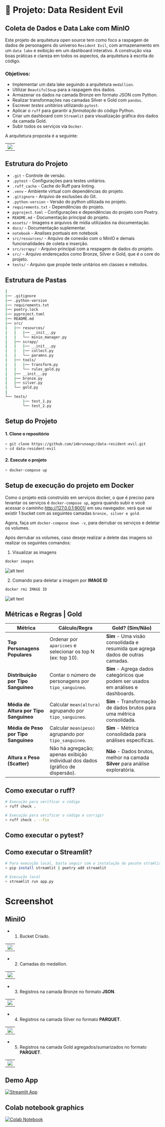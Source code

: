# 🎯 Projeto: Data Resident Evil

## Coleta de Dados e Data Lake com MinIO
Este projeto de arquitetura open source tem como foco a raspagem de dados de personagens do universo ``Resident Evil``, com armazenamento em um ``data lake`` e exibição em um dashboard interativo. A construção visa boas práticas e clareza em todos os aspectos, da arquitetura à escrita do código.

### Objetivos:
* Implementar um data lake seguindo a arquitetura ``medallion``.
* Utilizar ``BeautifulSoup`` para a raspagem dos dados.
* Armazenar os dados na camada Bronze em formato JSON com Python.
* Realizar transformações nas camadas Silver e Gold com ``pandas``.
* Escrever *testes unitários* utilizando ``pytest``.
* Aplicar o ``ruff`` para garantir a *formatação* do código Python.
* Criar um dashboard com ``Streamlit`` para visualização gráfica dos dados da camada Gold.
* Subir todos os serviços via ``Docker``.

A arquitetura proposta é a seguinte:
<table>
    <td>
    <img src="assets/architecture-version_1.0.png"
></img></td></tr>
</table>

## Estrutura do Projeto
* `.git` - Controle de versão.
* `.pytest` - Configurações para testes unitários.
* `.ruff_cache` - Cache do Ruff para linting.
* `.venv` - Ambiente virtual com dependências do projeto.
* `.gitignore` - Arquivo de exclusões do Git.
* `.python-version` - Versão do python utilizada no projeto.
* `requirements.txt` - Dependências do projeto.
* `pyproject.toml` - Configurações e dependências do projeto com Poetry. 
* `README.md` - Documentação principal do projeto.
* `assets/` - Imagens e arquivos de mídia utilizados na documentação.
* `docs/` - Documentação suplementar.
* `notebook` - Analises pontuais em notebook
* `src/resources/` - Arquivo de conexão com o MinIO e demais funcionalidades de coleta e inserção.
* `src/scrapy/` - Arquivo principal com a respagem de dados do projeto.
* `src/` - Arquivo endereçados como Bronze, Silver e Gold, que é o core do projeto.
* `tests/` - Arquivo que propõe teste unitários em classes e métodos.


## Estrutura de Pastas

```bash
|
|── .gitignore
|── .python-version
|── requirements.txt
|── poetry.lock
|── pyproject.toml
|── README.md
|── src/
|   |── resources/
|   |   |── __init__.py
|   |   └── minio_manager.py
|   |── scrapy/
|   |   |── __init__.py
|   |   |── collect.py
|   |   └── paramns.py
|   |── tools/
|   |   |── transform.py
|   |   └── rules_gold.py
|   |── __init__.py
|   |── bronze.py
|   |── silver.py
|   └── gold.py
|
└── tests/
        |── test_1.py
        └── test_2.py
```

## Setup do Projeto

#### **1. Clone o repositório**
```bash
> git clone https://github.com/imbrunoagc/data-resident-evil.git
> cd data-resident-evil
```

#### **2. Execute o projeto**
```bash
> docker-compose up
``` 

## Setup de execução do projeto em Docker
Como o projeto está construido em serviços docker, o que é preciso para levantar os serviços é `docker-compose up`, agora quando subir e você acessar o caminho http://127.0.0.1:9001/ em seu navegador. verá que vai existir 1 bucket com as seguintes camadas `bronze, silver e gold`.

Agora, faça um ``docker-compose down -v``, para derrubar os serviços e deletar os volumes.

Após derrubar os volumes, caso deseje realizar a delete das imagens só realizar os seguintes comandos:
1. Visualizar as imagens
```bash
docker images
```
![alt text](assets/docker-images.png)

2. Comando para deletar a imagem por **IMAGE ID**
```bash
docker rmi IMAGE ID
```
![alt text](assets/docker-rmi-images.png)

## Métricas e Regras | Gold

| **Métrica**                     | **Cálculo/Regra**                                                                 | **Gold? (Sim/Não)**                                                                                                        |
|----------------------------------|-----------------------------------------------------------------------------------|---------------------------------------------------------------------------------------------------------------------------|
| **Top Personagens Populares**   | Ordenar por `aparicoes` e selecionar os top N (ex: top 10).                       | **Sim** - Uma visão consolidada e resumida que agrega dados de outras camadas.                                            |
| **Distribuição por Tipo Sanguíneo** | Contar o número de personagens por `tipo_sanguineo`.                                | **Sim** - Agrega dados categóricos que podem ser usados em análises e dashboards.                                         |
| **Média de Altura por Tipo Sanguíneo** | Calcular `mean(altura)` agrupando por `tipo_sanguineo`.                              | **Sim** - Transformação de dados brutos para uma métrica consolidada.                                                    |
| **Média de Peso por Tipo Sanguíneo** | Calcular `mean(peso)` agrupando por `tipo_sanguineo`.                                | **Sim** - Métrica consolidada para análises específicas.                                                                 |
| **Altura x Peso (Scatter)**     | Não há agregação; apenas exibição individual dos dados (gráfico de dispersão).     | **Não** - Dados brutos, melhor na camada **Silver** para análise exploratória.

## Como executar o ruff?

```bash
# Execução para verificar o código
> ruff check .

# Execução para verificar o código e corrigir
> ruff check . --fix
```

## Como executar o pytest?


## Como executar o Streamlit?
```bash
# Para execução local, basta seguir com a instalação do pacote stramlit
> pip install streamlit | poetry add streamlit

# Execução local
> streamlit run app.py
```

# Screenshot

## MiniIO

- 1. Bucket Criado.
<table>
    <td>
    <img src="assets/minIO-buckets.png"
></img></td></tr>
</table>

- 2. Camadas do medallion.
<table>
    <td>
    <img src="assets/minIO-layers.png"
></img></td></tr>
</table>

- 3. Registros na camada Bronze no formato **JSON**.
<table>
    <td>
    <img src="assets/minIO-records-bronze.png"
></img></td></tr>
</table>

- 4. Registros na camada Silver no formato **PARQUET**.
<table>
    <td>
    <img src="assets/minIO-records-silver.png"
></img></td></tr>
</table>

- 5. Registros na camada Gold agregados/sumarizados no formato **PARQUET**.
<table>
    <td>
    <img src="assets/minIO-records-gold.png"
></img></td></tr>
</table>

## Demo App
[![Streamlit App](https://static.streamlit.io/badges/streamlit_badge_black_white.svg)](https://data-resident-evil-medallion-to-deploy.streamlit.app/)

## Colab notebook graphics
[![Colab Notebook](https://colab.research.google.com/assets/colab-badge.svg)](https://github.com/imbrunoagc/data-resident-evil/blob/main_medellion/notebook/visualize_data_gold.ipynb)
